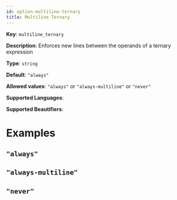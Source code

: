 ```yaml
---
id: option-multiline-ternary
title: Multiline Ternary
---
```

**Key**: `multiline_ternary`

**Description**: Enforces new lines between the operands of a ternary expression

**Type**: `string`

**Default**: `"always"`

**Allowed values**: `"always"` or `"always-multiline"` or `"never"`

**Supported Languages**: 

**Supported Beautifiers**: 

# Examples
## `"always"`
## `"always-multiline"`
## `"never"`